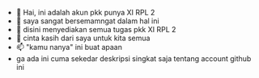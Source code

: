 - 👋 Hai, ini adalah akun pkk punya XI RPL 2 
- 👀 saya sangat bersemamngat dalam hal ini
- 🌱 disini menyediakan semua tugas pkk XI RPL 2
- 💞️ cinta kasih dari saya untuk kita semua
- 📫 "kamu nanya" ini buat apaan
- ga ada ini cuma sekedar deskripsi singkat saja tentang account github ini

